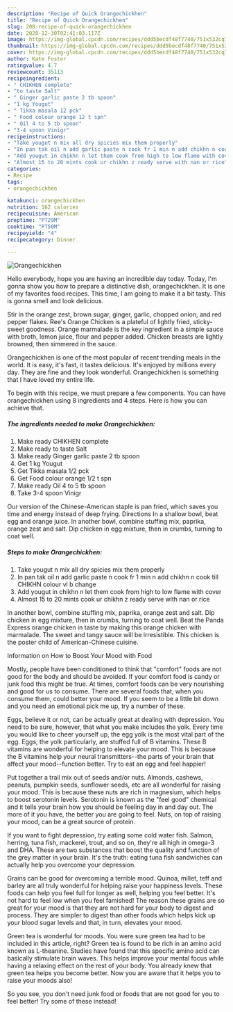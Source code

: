```yaml
---
description: "Recipe of Quick Orangechickhen"
title: "Recipe of Quick Orangechickhen"
slug: 208-recipe-of-quick-orangechickhen
date: 2020-12-30T02:41:03.117Z
image: https://img-global.cpcdn.com/recipes/ddd5becdf48f7740/751x532cq70/orangechickhen-recipe-main-photo.jpg
thumbnail: https://img-global.cpcdn.com/recipes/ddd5becdf48f7740/751x532cq70/orangechickhen-recipe-main-photo.jpg
cover: https://img-global.cpcdn.com/recipes/ddd5becdf48f7740/751x532cq70/orangechickhen-recipe-main-photo.jpg
author: Kate Foster
ratingvalue: 4.7
reviewcount: 35113
recipeingredient:
- " CHIKHEN complete"
- "to taste Salt"
- " Ginger garlic paste 2 tb spoon"
- "1 kg Yougut"
- " Tikka masala 12 pck"
- " Food colour orange 12 t spn"
- " Oil 4 to 5 tb spoon"
- "3-4 spoon Vinigr"
recipeinstructions:
- "Take yougut n mix all dry spicies mix them properly"
- "In pan tak oil n add garlic paste n cook fr 1 min n add chikhn n cook till CHIKHN colour vl b change"
- "Add yougut in chikhn n let them cook from high to low flame with cover"
- "Almost 15 to 20 mints cook ur chikhn z ready serve with nan or rice"
categories:
- Recipe
tags:
- orangechickhen

katakunci: orangechickhen 
nutrition: 162 calories
recipecuisine: American
preptime: "PT29M"
cooktime: "PT50M"
recipeyield: "4"
recipecategory: Dinner

---
```



![Orangechickhen](https://img-global.cpcdn.com/recipes/ddd5becdf48f7740/751x532cq70/orangechickhen-recipe-main-photo.jpg)

Hello everybody, hope you are having an incredible day today. Today, I'm gonna show you how to prepare a distinctive dish, orangechickhen. It is one of my favorites food recipes. This time, I am going to make it a bit tasty. This is gonna smell and look delicious.

Stir in the orange zest, brown sugar, ginger, garlic, chopped onion, and red pepper flakes. Ree&#39;s Orange Chicken is a plateful of lightly fried, sticky-sweet goodness. Orange marmalade is the key ingredient in a simple sauce with broth, lemon juice, flour and pepper added. Chicken breasts are lightly browned, then simmered in the sauce.

Orangechickhen is one of the most popular of recent trending meals in the world. It is easy, it's fast, it tastes delicious. It's enjoyed by millions every day. They are fine and they look wonderful. Orangechickhen is something that I have loved my entire life.


To begin with this recipe, we must prepare a few components. You can have orangechickhen using 8 ingredients and 4 steps. Here is how you can achieve that.

<!--inarticleads1-->

##### The ingredients needed to make Orangechickhen:

1. Make ready  CHIKHEN complete
1. Make ready to taste Salt
1. Make ready  Ginger garlic paste 2 tb spoon
1. Get 1 kg Yougut
1. Get  Tikka masala 1/2 pck
1. Get  Food colour orange 1/2 t spn
1. Make ready  Oil 4 to 5 tb spoon
1. Take 3-4 spoon Vinigr


Our version of the Chinese-American staple is pan fried, which saves you time and energy instead of deep frying. Directions In a shallow bowl, beat egg and orange juice. In another bowl, combine stuffing mix, paprika, orange zest and salt. Dip chicken in egg mixture, then in crumbs, turning to coat well. 

<!--inarticleads2-->

##### Steps to make Orangechickhen:

1. Take yougut n mix all dry spicies mix them properly
1. In pan tak oil n add garlic paste n cook fr 1 min n add chikhn n cook till CHIKHN colour vl b change
1. Add yougut in chikhn n let them cook from high to low flame with cover
1. Almost 15 to 20 mints cook ur chikhn z ready serve with nan or rice


In another bowl, combine stuffing mix, paprika, orange zest and salt. Dip chicken in egg mixture, then in crumbs, turning to coat well. Beat the Panda Express orange chicken in taste by making this orange chicken with marmalade. The sweet and tangy sauce will be irresistible. This chicken is the poster child of American-Chinese cuisine. 

Information on How to Boost Your Mood with Food


Mostly, people have been conditioned to think that "comfort" foods are not good for the body and should be avoided. If your comfort food is candy or junk food this might be true. At times, comfort foods can be very nourishing and good for us to consume. There are several foods that, when you consume them, could better your mood. If you seem to be a little bit down and you need an emotional pick me up, try a number of these.

Eggs, believe it or not, can be actually great at dealing with depression. You need to be sure, however, that what you make includes the yolk. Every time you would like to cheer yourself up, the egg yolk is the most vital part of the egg. Eggs, the yolk particularly, are stuffed full of B vitamins. These B vitamins are wonderful for helping to elevate your mood. This is because the B vitamins help your neural transmitters--the parts of your brain that affect your mood--function better. Try to eat an egg and feel happier!

Put together a trail mix out of seeds and/or nuts. Almonds, cashews, peanuts, pumpkin seeds, sunflower seeds, etc are all wonderful for raising your mood. This is because these nuts are rich in magnesium, which helps to boost serotonin levels. Serotonin is known as the "feel good" chemical and it tells your brain how you should be feeling day in and day out. The more of it you have, the better you are going to feel. Nuts, on top of raising your mood, can be a great source of protein.

If you want to fight depression, try eating some cold water fish. Salmon, herring, tuna fish, mackerel, trout, and so on, they're all high in omega-3 and DHA. These are two substances that boost the quality and function of the grey matter in your brain. It's the truth: eating tuna fish sandwiches can actually help you overcome your depression. 

Grains can be good for overcoming a terrible mood. Quinoa, millet, teff and barley are all truly wonderful for helping raise your happiness levels. These foods can help you feel full for longer as well, helping you feel better. It's not hard to feel low when you feel famished! The reason these grains are so great for your mood is that they are not hard for your body to digest and process. They are simpler to digest than other foods which helps kick up your blood sugar levels and that, in turn, elevates your mood.

Green tea is wonderful for moods. You were sure green tea had to be included in this article, right? Green tea is found to be rich in an amino acid known as L-theanine. Studies have found that this specific amino acid can basically stimulate brain waves. This helps improve your mental focus while having a relaxing effect on the rest of your body. You already knew that green tea helps you become better. Now you are aware that it helps you to raise your moods also!

So you see, you don't need junk food or foods that are not good for you to feel better! Try some of these instead!

